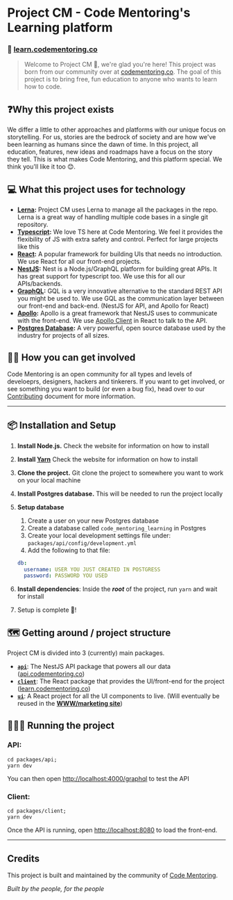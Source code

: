 # Project CM - Code Mentoring's Learning platform
### 🔗 [learn.codementoring.co](https://learn.codementoring.co)
> Welcome to Project CM 👋, we're glad you're here! This project was born from our
community over at [codementoring.co](https://codementoring.co). The goal of this
project is to bring free, fun education to anyone who wants to learn how to code.

## ❓Why this project exists
We differ a little to other approaches and platforms with our unique focus on
storytelling. For us, stories are the bedrock of society and are how we've been
learning as humans since the dawn of time. In this project, all education, features,
new ideas and roadmaps have a focus on the story they tell. This is what makes
Code Mentoring, and this platform special. We think you'll like it too 😊.


## 💻 What this project uses for technology
- **[Lerna](https://github.com/lerna/lerna):** Project CM uses Lerna to manage
all the packages in the repo. Lerna is a great way of handling multiple code
bases in a single git repository.
- **[Typescript](https://www.typescriptlang.org/):** We love TS here at Code Mentoring.
We feel it provides the flexibility of JS with extra safety and control.
Perfect for large projects like this
- **[React](https://reactjs.org/):** A popular framework for building UIs that
needs no introduction. We use React for all our front-end projects.
- **[NestJS](https://nestjs.com/):** Nest is a Node.js/GraphQL platform for building
great APIs. It has great support for typescript too. We use this for all our APIs/backends.
- **[GraphQL](https://graphql.org/):** GQL is a very innovative alternative to the
standard REST API you might be used to. We use GQL as the communication layer between
our front-end and back-end. (NestJS for API, and Apollo for React)
- **[Apollo](https://www.apollographql.com/):** Apollo is a great framework that
NestJS uses to communicate with the front-end. We use [Apollo Client](https://www.apollographql.com/docs/react/) in React to
talk to the API.
- **[Postgres Database](https://www.postgresql.org/):** A very powerful, open source
database used by the industry for projects of all sizes.


## 🙋‍♀️ How you can get involved
Code Mentoring is an open community for all types and levels of develoeprs,
designers, hackers and tinkerers. If you want to get involved, or see something
you want to build (or even a bug fix), head over to our [Contributing](/CONTRIBUTING)
document for more information.


---

## 📦 Installation and Setup
1. **Install Node.js.** Check the website for information on how to install
2. **Install [Yarn](https://yarnpkg.com/)** Check the website for information on how to install
3. **Clone the project.** Git clone the project to somewhere you want to work on
your local machine
4. **Install Postgres database.** This will be needed to run the project locally
5. **Setup database**
   1. Create a user on your new Postgres database
   2. Create a database called `code_mentoring_learning` in Postgres
   3. Create your local development settings file under: `packages/api/config/development.yml`
   4. Add the following to that file:
   ```yml
   db:
     username: USER YOU JUST CREATED IN POSTGRESS
     password: PASSWORD YOU USED
    ```


6. **Install dependencies**: Inside the *__root__* of the project, run `yarn` and wait for install
7. Setup is complete 🎉!

## 🗺 Getting around / project structure
Project CM is divided into 3 (currently) main packages.
- [**`api`**](packages/api/README.md): The NestJS API package that powers all our data ([api.codementoring.co](https://api.codementoring.co))
- [**`client`**](packages/client/README.md): The React package that provides the UI/front-end for the project ([learn.codementoring.co](https://learn.codementoring.co))
- [**`ui`**](packages/client/README.md): A React project for all the UI components to live. (Will eventually be reused in the **[WWW/marketing site](https://github.com/code-mentoring/www)**)


## 🏃🏿‍♂️ Running the project

### API:
```
cd packages/api;
yarn dev
```
You can then open [http://localhost:4000/graphql](https://localhost:4000/graphql)
to test the API

### Client:
```
cd packages/client;
yarn dev
```
Once the API is running, open [http://localhost:8080](https://localhost:8080) to
load the front-end.


---

## Credits
This project is built and maintained by the community of [Code Mentoring](https://codementoring.co).

*Built by the people, for the people*
